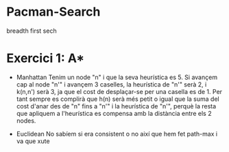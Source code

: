 # Pacman-Search

breadth first sech

# Exercici 1: A*
- Manhattan
Tenim un node "n" i que la seva heurística es 5. Si avançem cap al node "n'" i avançem 3 caselles, la heurística de "n'" serà 2, i k(n,n') serà 3, ja que el cost de desplaçar-se per una casella es de 1. Per tant sempre es complirà que h(n) serà més petit o igual que la suma del cost d'anar des de "n" fins a "n'" i la heurística de "n'", perquè la resta que apliquem a l'heurística es compensa amb la distància entre els 2 nodes.

- Euclidean
No sabíem si era consistent o no així que hem fet path-max i va que xute
